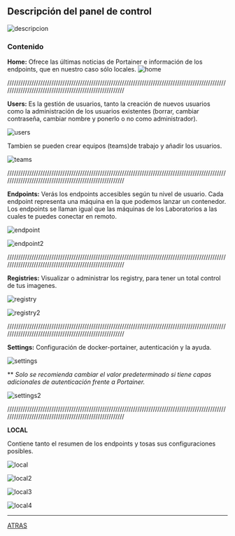 ## Descripción del panel de control

![descripcion](https://github.com/estebancr1993/docker-portainer/blob/main/imagenes/descripcion.png)

### Contenido

**Home:** Ofrece las últimas noticias de Portainer e información de los endpoints, que en nuestro caso sólo locales.
![home](https://github.com/estebancr1993/docker-portainer/blob/main/imagenes/home.JPG)

////////////////////////////////////////////////////////////////////////////////////////////////////////////////////////////////////////////////////////

**Users:** Es la gestión de usuarios, tanto la creación de nuevos usuarios como la administración de los usuarios existentes (borrar, cambiar contraseña, cambiar nombre y ponerlo o no como administrador).

![users](https://github.com/estebancr1993/docker-portainer/blob/main/imagenes/users.JPG)

Tambien se pueden crear equipos (teams)de trabajo y añadir los usuarios.

![teams](https://github.com/estebancr1993/docker-portainer/blob/main/imagenes/teams.JPG)

////////////////////////////////////////////////////////////////////////////////////////////////////////////////////////////////////////////////////////


**Endpoints:** Verás los endpoints accesibles según tu nivel de usuario. Cada endpoint representa una máquina en la que podemos lanzar un contenedor. Los endpoints se llaman igual que las máquinas de los Laboratorios a las cuales te puedes conectar en remoto.

![endpoint](https://github.com/estebancr1993/docker-portainer/blob/main/imagenes/endpoint.JPG)

![endpoint2](https://github.com/estebancr1993/docker-portainer/blob/main/imagenes/endpoint2.JPG)

////////////////////////////////////////////////////////////////////////////////////////////////////////////////////////////////////////////////////////


**Registries:** Visualizar o administrar los registry, para tener un total control de tus imagenes.

![registry](https://github.com/estebancr1993/docker-portainer/blob/main/imagenes/registry.JPG)

![registry2](https://github.com/estebancr1993/docker-portainer/blob/main/imagenes/registry2.JPG)

////////////////////////////////////////////////////////////////////////////////////////////////////////////////////////////////////////////////////////

**Settings:** Configuración de docker-portainer, autenticación y la ayuda. 

![settings](https://github.com/estebancr1993/docker-portainer/blob/main/imagenes/settings.JPG)

** *Solo se recomienda cambiar el valor predeterminado si tiene capas adicionales de autenticación frente a Portainer.*

![settings2](https://github.com/estebancr1993/docker-portainer/blob/main/imagenes/settings2.JPG)

////////////////////////////////////////////////////////////////////////////////////////////////////////////////////////////////////////////////////////

**LOCAL**

Contiene tanto el resumen de los endpoints y tosas sus configuraciones posibles.

![local](https://github.com/estebancr1993/docker-portainer/blob/main/imagenes/local.JPG)

![local2](https://github.com/estebancr1993/docker-portainer/blob/main/imagenes/local2.JPG)

![local3](https://github.com/estebancr1993/docker-portainer/blob/main/imagenes/local3.JPG)

![local4](https://github.com/estebancr1993/docker-portainer/blob/main/imagenes/local4.JPG)

---

[ATRAS](https://github.com/estebancr1993/docker-portainer)

